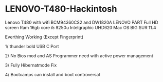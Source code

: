 # LENOVO-T480-Hackintosh
Lenovo T480 with wifi BCM94360CS2 and DW1820A LENOVO PART Full HD screen  Ram 16gb core i5 8250u  Intelgraphic UHD620 Mac OS BIG SUR 11.4


Everthing Working (Except Fingerprint)


1/ thunder bold  USB C Port


2/ No Bios mod and AS Programmer need with active power management


3/ Fully Hibernatmode Fix


4/ Bootcamps can install and boot controversal 
